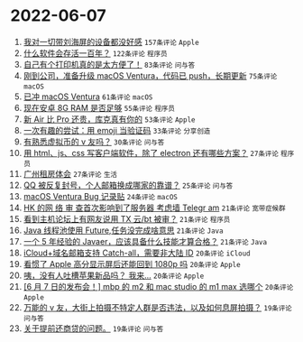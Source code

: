 # 2022-06-07

1. [我对一切带刘海屏的设备都没好感](https://www.v2ex.com/t/857771) `157条评论` `Apple`
1. [什么软件会存活一百年？](https://www.v2ex.com/t/857943) `122条评论` `程序员`
1. [自己有个打印机真的是太方便了！](https://www.v2ex.com/t/857872) `83条评论` `问与答`
1. [刚到公司，准备升级 macOS Ventura，代码已 push，长期更新](https://www.v2ex.com/t/857754) `75条评论` `macOS`
1. [已冲 macOS Ventura](https://www.v2ex.com/t/857764) `61条评论` `macOS`
1. [现在安卓 8G RAM 是否足够](https://www.v2ex.com/t/857881) `55条评论` `程序员`
1. [新 Air 比 Pro 还贵，库克真有你的](https://www.v2ex.com/t/857783) `53条评论` `Apple`
1. [一次有趣的尝试：用 emoji 当验证码](https://www.v2ex.com/t/857940) `33条评论` `分享创造`
1. [有熟悉虚拟币的 v 友吗？](https://www.v2ex.com/t/857974) `30条评论` `问与答`
1. [用 html、js、css 写客户端软件，除了 electron 还有哪些方案？](https://www.v2ex.com/t/857907) `27条评论` `程序员`
1. [广州租房体会](https://www.v2ex.com/t/857904) `27条评论` `生活`
1. [QQ 被反复封号，个人邮箱换成哪家的靠谱？](https://www.v2ex.com/t/857877) `25条评论` `问与答`
1. [macOS Ventura Bug 记录贴](https://www.v2ex.com/t/857962) `24条评论` `macOS`
1. [HK 的网 络 审 查首次影响到了服务器 考虑墙 Telegr am](https://www.v2ex.com/t/858020) `21条评论` `宽带症候群`
1. [看到主机论坛上有网友说用 TX 云/bt 被审？](https://www.v2ex.com/t/857976) `21条评论` `程序员`
1. [Java 线程池使用 Future,任务没完成啥意思](https://www.v2ex.com/t/857959) `21条评论` `Java`
1. [一个 5 年经验的 Javaer，应该具备什么技能才算合格？](https://www.v2ex.com/t/857954) `21条评论` `Java`
1. [iCloud+域名邮箱支持 Catch-all，需要非大陆 ID](https://www.v2ex.com/t/857967) `20条评论` `iCloud`
1. [看惯了 Apple 高分显示屏后还能回到 1080p 吗](https://www.v2ex.com/t/857853) `20条评论` `Apple`
1. [咦，没有人吐槽苹果新品吗？ 我来...](https://www.v2ex.com/t/857832) `20条评论` `Apple`
1. [[6 月 7 日的发布会！] mbp 的 m2 和 mac studio 的 m1 max 选哪个](https://www.v2ex.com/t/857794) `20条评论` `Apple`
1. [万能的 v 友，大街上拍摄不特定人群是否违法，以及如何息屏拍摄？](https://www.v2ex.com/t/857983) `19条评论` `问与答`
1. [关于提前还商贷的问题。](https://www.v2ex.com/t/857914) `19条评论` `问与答`
